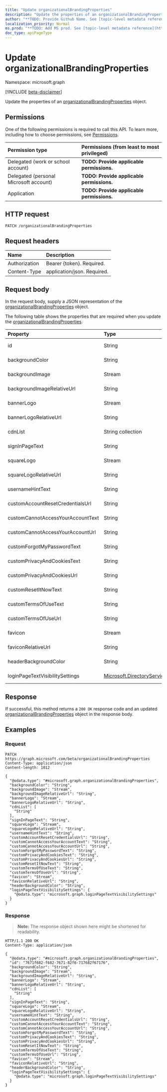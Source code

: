 ```yaml
---
title: "Update organizationalBrandingProperties"
description: "Update the properties of an organizationalBrandingProperties object."
author: "**TODO: Provide Github Name. See [topic-level metadata reference](https://msgo.azurewebsites.net/add/document/guidelines/metadata.html#topic-level-metadata)**"
localization_priority: Normal
ms.prod: "**TODO: Add MS prod. See [topic-level metadata reference](https://msgo.azurewebsites.net/add/document/guidelines/metadata.html#topic-level-metadata)**"
doc_type: apiPageType
---
```


# Update organizationalBrandingProperties
Namespace: microsoft.graph

[!INCLUDE [beta-disclaimer](../../includes/beta-disclaimer.md)]

Update the properties of an [organizationalBrandingProperties](../resources/organizationalbrandingproperties.md) object.

## Permissions
One of the following permissions is required to call this API. To learn more, including how to choose permissions, see [Permissions](/graph/permissions-reference).

|Permission type|Permissions (from least to most privileged)|
|:---|:---|
|Delegated (work or school account)|**TODO: Provide applicable permissions.**|
|Delegated (personal Microsoft account)|**TODO: Provide applicable permissions.**|
|Application|**TODO: Provide applicable permissions.**|

## HTTP request

<!-- {
  "blockType": "ignored"
}
-->
``` http
PATCH /organizationalBrandingProperties
```

## Request headers
|Name|Description|
|:---|:---|
|Authorization|Bearer {token}. Required.|
|Content-Type|application/json. Required.|

## Request body
In the request body, supply a JSON representation of the [organizationalBrandingProperties](../resources/organizationalbrandingproperties.md) object.

The following table shows the properties that are required when you update the [organizationalBrandingProperties](../resources/organizationalbrandingproperties.md).

|Property|Type|Description|
|:---|:---|:---|
|id|String|**TODO: Add Description**|
|backgroundColor|String|**TODO: Add Description**|
|backgroundImage|Stream|**TODO: Add Description**|
|backgroundImageRelativeUrl|String|**TODO: Add Description**|
|bannerLogo|Stream|**TODO: Add Description**|
|bannerLogoRelativeUrl|String|**TODO: Add Description**|
|cdnList|String collection|**TODO: Add Description**|
|signInPageText|String|**TODO: Add Description**|
|squareLogo|Stream|**TODO: Add Description**|
|squareLogoRelativeUrl|String|**TODO: Add Description**|
|usernameHintText|String|**TODO: Add Description**|
|customAccountResetCredentialsUrl|String|**TODO: Add Description**|
|customCannotAccessYourAccountText|String|**TODO: Add Description**|
|customCannotAccessYourAccountUrl|String|**TODO: Add Description**|
|customForgotMyPasswordText|String|**TODO: Add Description**|
|customPrivacyAndCookiesText|String|**TODO: Add Description**|
|customPrivacyAndCookiesUrl|String|**TODO: Add Description**|
|customResetItNowText|String|**TODO: Add Description**|
|customTermsOfUseText|String|**TODO: Add Description**|
|customTermsOfUseUrl|String|**TODO: Add Description**|
|favicon|Stream|**TODO: Add Description**|
|faviconRelativeUrl|String|**TODO: Add Description**|
|headerBackgroundColor|String|**TODO: Add Description**|
|loginPageTextVisibilitySettings|[Microsoft.DirectoryServices.loginPageTextVisibilitySettings](../resources/loginpagetextvisibilitysettings.md)|**TODO: Add Description**|



## Response

If successful, this method returns a `200 OK` response code and an updated [organizationalBrandingProperties](../resources/organizationalbrandingproperties.md) object in the response body.

## Examples

### Request
<!-- {
  "blockType": "request",
  "name": "update_organizationalbrandingproperties"
}
-->
``` http
PATCH https://graph.microsoft.com/beta/organizationalBrandingProperties
Content-Type: application/json
Content-length: 1012

{
  "@odata.type": "#microsoft.graph.organizationalBrandingProperties",
  "backgroundColor": "String",
  "backgroundImage": "Stream",
  "backgroundImageRelativeUrl": "String",
  "bannerLogo": "Stream",
  "bannerLogoRelativeUrl": "String",
  "cdnList": [
    "String"
  ],
  "signInPageText": "String",
  "squareLogo": "Stream",
  "squareLogoRelativeUrl": "String",
  "usernameHintText": "String",
  "customAccountResetCredentialsUrl": "String",
  "customCannotAccessYourAccountText": "String",
  "customCannotAccessYourAccountUrl": "String",
  "customForgotMyPasswordText": "String",
  "customPrivacyAndCookiesText": "String",
  "customPrivacyAndCookiesUrl": "String",
  "customResetItNowText": "String",
  "customTermsOfUseText": "String",
  "customTermsOfUseUrl": "String",
  "favicon": "Stream",
  "faviconRelativeUrl": "String",
  "headerBackgroundColor": "String",
  "loginPageTextVisibilitySettings": {
    "@odata.type": "microsoft.graph.loginPageTextVisibilitySettings"
  }
}
```


### Response
>**Note:** The response object shown here might be shortened for readability.
<!-- {
  "blockType": "response",
  "truncated": true
}
-->
``` http
HTTP/1.1 200 OK
Content-Type: application/json

{
  "@odata.type": "#microsoft.graph.organizationalBrandingProperties",
  "id": "7671f682-f682-7671-82f6-717682f67176",
  "backgroundColor": "String",
  "backgroundImage": "Stream",
  "backgroundImageRelativeUrl": "String",
  "bannerLogo": "Stream",
  "bannerLogoRelativeUrl": "String",
  "cdnList": [
    "String"
  ],
  "signInPageText": "String",
  "squareLogo": "Stream",
  "squareLogoRelativeUrl": "String",
  "usernameHintText": "String",
  "customAccountResetCredentialsUrl": "String",
  "customCannotAccessYourAccountText": "String",
  "customCannotAccessYourAccountUrl": "String",
  "customForgotMyPasswordText": "String",
  "customPrivacyAndCookiesText": "String",
  "customPrivacyAndCookiesUrl": "String",
  "customResetItNowText": "String",
  "customTermsOfUseText": "String",
  "customTermsOfUseUrl": "String",
  "favicon": "Stream",
  "faviconRelativeUrl": "String",
  "headerBackgroundColor": "String",
  "loginPageTextVisibilitySettings": {
    "@odata.type": "microsoft.graph.loginPageTextVisibilitySettings"
  }
}
```

